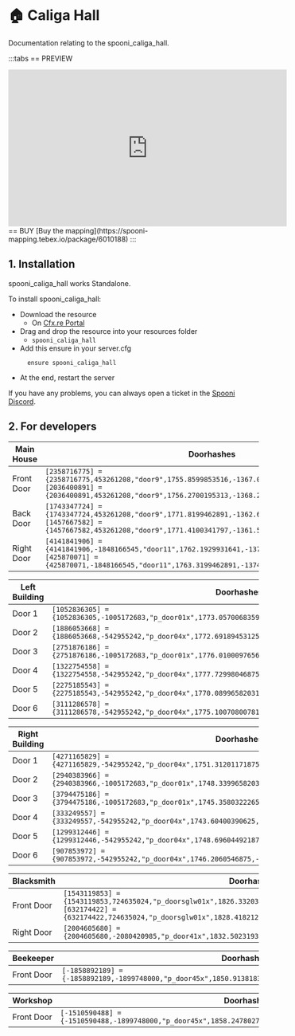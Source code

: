 # 🏠 Caliga Hall
Documentation relating to the spooni_caliga_hall.

:::tabs
== PREVIEW
<iframe width="560" height="315" src="https://www.youtube.com/embed/BJ9Si62h3WA" frameborder="0" allow="accelerometer; autoplay; clipboard-write; encrypted-media; gyroscope; picture-in-picture; web-share" allowfullscreen></iframe>
== BUY
[Buy the mapping](https://spooni-mapping.tebex.io/package/6010188)
:::

## 1. Installation
spooni_caliga_hall works Standalone.  

To install spooni_caliga_hall:
- Download the resource
  - On [Cfx.re Portal](https://portal.cfx.re/)
- Drag and drop the resource into your resources folder
  - `spooni_caliga_hall`
- Add this ensure in your server.cfg
  ```
    ensure spooni_caliga_hall
  ```
- At the end, restart the server

If you have any problems, you can always open a ticket in the [Spooni Discord](https://discord.gg/spooni).

## 2. For developers
| Main House                | Doorhashes
|---------------------------|----------------------------------------------------------------------------------|
| Front Door                | `[2358716775] = {2358716775,453261208,"door9",1755.8599853516,-1367.0999755859,44.229999542236}` <br> `[2036400891] = {2036400891,453261208,"door9",1756.2700195313,-1368.2249755859,44.229999542236}`
| Back Door                 | `[1743347724] = {1743347724,453261208,"door9",1771.8199462891,-1362.6390380859,44.220001220703}` <br> `[1457667582] = {1457667582,453261208,"door9",1771.4100341797,-1361.5119628906,44.220001220703}`
| Right Door                | `[4141841906] = {4141841906,-1848166545,"door11",1762.1929931641,-1374.9899902344,44.231590270996}` <br> `[425870071] = {425870071,-1848166545,"door11",1763.3199462891,-1374.5799560547,44.231590270996}`

| Left Building             | Doorhashes
|---------------------------|----------------------------------------------------------------------------------|
| Door 1                    | `[1052836305] = {1052836305,-1005172683,"p_door01x",1773.0570068359375,-1401.656982421875,43.582763671875}`
| Door 2                    | `[1886053668] = {1886053668,-542955242,"p_door04x",1772.69189453125,-1410.43994140625,47.39984512329101}`
| Door 3                    | `[2751876186] = {2751876186,-1005172683,"p_door01x",1776.010009765625,-1409.7760009765625,43.59750747680664}`
| Door 4                    | `[1322754558] = {1322754558,-542955242,"p_door04x",1777.72998046875,-1408.6099853515625,47.39984512329101}`
| Door 5                    | `[2275185543] = {2275185543,-542955242,"p_door04x",1770.0899658203125,-1403.260009765625,47.45999908447265}`
| Door 6                    | `[3111286578] = {3111286578,-542955242,"p_door04x",1775.1007080078125,-1401.43994140625,47.39984512329101}`

| Right Building            | Doorhashes
|---------------------------|----------------------------------------------------------------------------------|
| Door 1                    | `[4271165829] = {4271165829,-542955242,"p_door04x",1751.31201171875,-1328.9329833984375,47.40081024169922}`
| Door 2                    | `[2940383966] = {2940383966,-1005172683,"p_door01x",1748.3399658203125,-1330.550048828125,43.58597183227539}`
| Door 3                    | `[3794475186] = {3794475186,-1005172683,"p_door01x",1745.3580322265625,-1322.361083984375,43.58730316162109}`
| Door 4                    | `[333249557] = {333249557,-542955242,"p_door04x",1743.60400390625,-1323.60400390625,47.40438461303711}`
| Door 5                    | `[1299312446] = {1299312446,-542955242,"p_door04x",1748.696044921875,-1321.7509765625,47.40438461303711}`
| Door 6                    | `[907853972] = {907853972,-542955242,"p_door04x",1746.2060546875,-1330.7919921875,47.40438461303711}`

| Blacksmith                | Doorhashes
|---------------------------|----------------------------------------------------------------------------------|
| Front Door                | `[1543119853] = {1543119853,724635024,"p_doorsglw01x",1826.33203125,-1244.174072265625,41.52971649169922}` <br> `[632174422] = {632174422,724635024,"p_doorsglw01x",1828.418212890625,-1245.34912109375,41.52971649169922}`
| Right Door                | `[2004605680] = {2004605680,-2080420985,"p_door41x",1832.5023193359375,-1243.3790283203125,41.53307342529297}`

| Beekeeper                 | Doorhashes
|---------------------------|----------------------------------------------------------------------------------|
| Front Door                | `[-1858892189] = {-1858892189,-1899748000,"p_door45x",1850.913818359375,-1240.0087890625,42.25031661987305}`

| Workshop                  | Doorhashes
|---------------------------|----------------------------------------------------------------------------------|
| Front Door                | `[-1510590488] = {-1510590488,-1899748000,"p_door45x",1858.247802734375,-1227.792236328125,41.96364974975586}`
